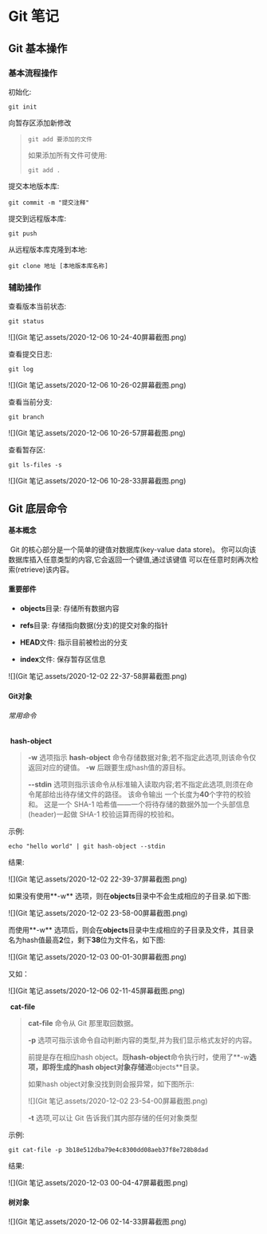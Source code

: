 # Git 笔记

## Git 基本操作



### 基本流程操作

初始化:

```shell
git init
```

向暂存区添加新修改

>```shell
>git add 要添加的文件
>```
>
>如果添加所有文件可使用:
>
>```shell
>git add .
>```



提交本地版本库:

```shell
git commit -m "提交注释"
```



提交到远程版本库:

```shell
git push
```



从远程版本库克隆到本地:

```shell
git clone 地址 [本地版本库名称]
```





### 辅助操作



查看版本当前状态:

```shell
git status
```

![](Git 笔记.assets/2020-12-06 10-24-40屏幕截图.png)



查看提交日志:

```shell
git log
```

![](Git 笔记.assets/2020-12-06 10-26-02屏幕截图.png)



查看当前分支:

```shell
git branch
```

![](Git 笔记.assets/2020-12-06 10-26-57屏幕截图.png)



查看暂存区:

```shell
git ls-files -s
```

![](Git 笔记.assets/2020-12-06 10-28-33屏幕截图.png)





## Git 底层命令

#### 基本概念

​	Git 的核心部分是一个简单的键值对数据库(key-value data store)。 你可以向该数据库插入任意类型的内容,它会返回一个键值,通过该键值
可以在任意时刻再次检索(retrieve)该内容。

#### 重要部件

* **objects**目录:	存储所有数据内容

* **refs**目录:		  存储指向数据(分支)的提交对象的指针

* **HEAD**文件: 	指示目前被检出的分支

* **index**文件:		保存暂存区信息

![](Git 笔记.assets/2020-12-02 22-37-58屏幕截图.png)





#### Git对象

###### 常用命令

​	**hash-object**

>**-w** 选项指示 **hash-object** 命令存储数据对象;若不指定此选项,则该命令仅返回对应的键值。 **-w** 后跟要生成hash值的源目标。
>
>**--stdin** 选项则指示该命令从标准输入读取内容;若不指定此选项,则须在命令尾部给出待存储文件的路径。 该命令输出
>一个长度为**40**个字符的校验和。 这是一个 SHA-1 哈希值——一个将待存储的数据外加一个头部信息
>(header)一起做 SHA-1 校验运算而得的校验和。

示例:

```shell
echo "hello world" | git hash-object --stdin
```

结果:

![](Git 笔记.assets/2020-12-02 22-39-37屏幕截图.png)

如果没有使用**-w** 选项，则在**objects**目录中不会生成相应的子目录.如下图:

![](Git 笔记.assets/2020-12-02 23-58-00屏幕截图.png)

而使用**-w** 选项后，则会在**objects**目录中生成相应的子目录及文件，其目录名为hash值最高**2**位，剩下**38**位为文件名，如下图:

![](Git 笔记.assets/2020-12-03 00-01-30屏幕截图.png)



又如：

![](Git 笔记.assets/2020-12-06 02-11-45屏幕截图.png)





​	**cat-file**

>**cat-file** 命令从 Git 那里取回数据。
>
>**-p** 选项可指示该命令自动判断内容的类型,并为我们显示格式友好的内容。
>
>前提是存在相应hash object。既**hash-object**命令执行时，使用了**-w**选项，即将生成的hash object对象存储进**objects**目录。
>
>如果hash object对象没找到则会报异常，如下图所示:
>
>![](Git 笔记.assets/2020-12-02 23-54-00屏幕截图.png)
>
>**-t** 选项,可以让 Git 告诉我们其内部存储的任何对象类型



示例:

```shell
git cat-file -p 3b18e512dba79e4c8300dd08aeb37f8e728b8dad
```

结果:

![](Git 笔记.assets/2020-12-03 00-04-47屏幕截图.png)	





#### 树对象





![](Git 笔记.assets/2020-12-06 02-14-33屏幕截图.png)

